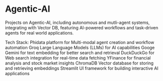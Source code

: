 # Agentic-AI
Projects on Agentic-AI, including autonomous and mutli-agent systems, integrating with Vector DB, featuring AI-powered workflows and task-driven agents for real world applications.

Tech Stack:
Phidata platform for Multi-modal agent creation and workflow automation
Groq Large Language Models (LLMs) for AI capabilities
Googe Gemini for text embedding for better search and retrieval
DuckDuckGo for Web search integration for real-time data fetching
YFinance for financial analysis and stock market insights
ChromaDB Vector database for storing and retrieving embeddings
Streamlit UI framework for building interactive AI applications
